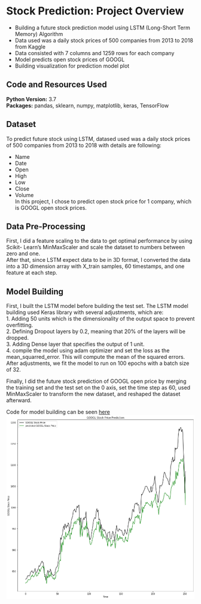 # Stock Prediction: Project Overview 
* Building a future stock prediction model using LSTM (Long-Short Term Memory) Algorithm
* Data used was a daily stock prices of 500 companies from 2013 to 2018 from Kaggle
* Data consisted with 7 columns and 1259 rows for each company
* Model predicts open stock prices of GOOGL
* Building visualization for prediction model plot

## Code and Resources Used 
**Python Version:** 3.7  
**Packages:** pandas, sklearn, numpy, matplotlib, keras, TensorFlow

## Dataset
To predict future stock using LSTM, datased used was a daily stock prices of 500 companies from 2013 to 2018 with details are following:
*	Name
*	Date
*	Open
*	High
*	Low 
* Close
* Volume
<br />In this project, I chose to predict open stock price for 1 company, which is GOOGL open stock prices.

## Data Pre-Processing
First, I did a feature scaling to the data to get optimal performance by using Scikit- Learn’s MinMaxScaler and scale the dataset to numbers between zero and one.
<br />After that, since LSTM expect data to be in 3D format, I converted the data into a 3D dimension array with X_train samples, 60 timestamps, and one feature at each step.

## Model Building 

First, I built the LSTM model before building the test set. The LSTM model building used Keras library with several adjustments, which are:
<br />1. Adding 50 units which is the dimensionality of the output space to prevent overfitting.
<br />2. Defining Dropout layers by 0.2, meaning that 20% of the layers will be dropped.
<br />3. Adding Dense layer that specifies the output of 1 unit.
<br />4. compile the model using adam optimizer and set the loss as the mean_squarred_error. This will compute the mean of the squared errors.
<br />After adjustments, we fit the model to run on 100 epochs with a batch size of 32.

Finally, I did the future stock prediction of GOOGL open price by merging the training set and the test set on the 0 axis, set the time step as 60, used MinMaxScaler to transform the new dataset, and reshaped the dataset afterward.

Code for model building can be seen [here](https://github.com/novaldi21/ds_stock_prediction/blob/master/Stock_Prediction.ipynb)
<br />![](https://github.com/novaldi21/ds_stock_prediction/blob/master/Stock_Prediction.png)
